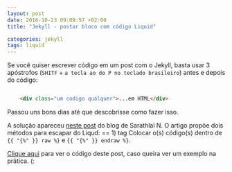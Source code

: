```yaml
---
layout: post
date: 2016-10-23 09:09:57 +02:00
title: "Jekyll - postar bloco com código Liquid"

categories: jekyll
tags: liquid
---
```


Se você quiser escrever código em um post com o Jekyll, basta usar 3 apóstrofos
(`SHITF` + `a tecla ao do P no teclado brasileiro`) antes e depois do código:

```html

    <div class="um codigo qualquer">...em HTML</div>

```

Passou uns bons dias até que descobrisse como fazer isso.

A solução apareceu [neste post](http://sarathlal.com/escape-liquid-tag-in-jekyll-posts/) do blog de Sarathlal N.
O artigo propõe dois métodos para escapar do Liqud:
== 1) tag
Colocar o(s) código(s) dentro de  `{{ "{%" }} raw %}` e  `{{ "{%" }} endraw %}`.

[Clique aqui](https://gitlab.com/redenatora/redenatora.gitlab.io/blob/master/_posts/2016-10-25-liquid-block-em-posts.md) para ver o código deste post, caso queira ver um
exemplo na prática. (:
